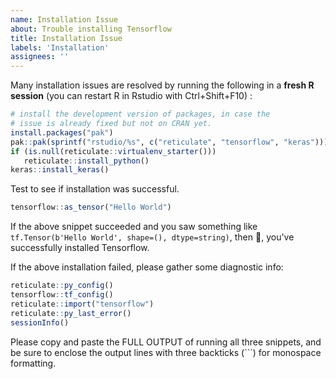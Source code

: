 ```yaml
---
name: Installation Issue
about: Trouble installing Tensorflow
title: Installation Issue
labels: 'Installation'
assignees: ''
---
```


Many installation issues are resolved by running the following in a **fresh R session** (you can restart R in Rstudio with Ctrl+Shift+F10) :
```R
# install the development version of packages, in case the
# issue is already fixed but not on CRAN yet.
install.packages("pak")
pak::pak(sprintf("rstudio/%s", c("reticulate", "tensorflow", "keras")))
if (is.null(reticulate::virtualenv_starter()))
   reticulate::install_python()
keras::install_keras()
```

Test to see if installation was successful.
```R
tensorflow::as_tensor("Hello World")
```

If the above snippet succeeded and you saw something like `tf.Tensor(b'Hello World', shape=(), dtype=string)`, then :tada:, you've successfully installed Tensorflow.

If the above installation failed, please gather some diagnostic info:
```R
reticulate::py_config()
tensorflow::tf_config()
reticulate::import("tensorflow")
reticulate::py_last_error()
sessionInfo()
```

Please copy and paste the FULL OUTPUT of running all three snippets, and be sure to enclose the output lines with three backticks (```) for monospace formatting.
